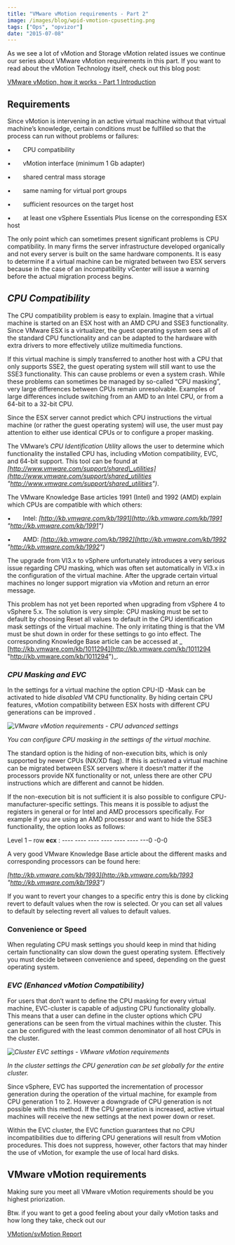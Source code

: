 ```yaml
---
title: "VMware vMotion requirements - Part 2"
image: /images/blog/wpid-vmotion-cpusetting.png
tags: ["Ops", "opvizor"]
date: "2015-07-08"
---
```


As we see a lot of vMotion and Storage vMotion related issues we continue our series about VMware vMotion requirements in this part. If you want to read about the vMotion Technology itself, check out this blog post: 

[VMware vMotion, how it works - Part 1 Introduction](/blog/vmware-vmotion-how-it-works-part-1-introduction/ "VMware vMotion, how it works - Part 1 Introduction")

## **Requirements**

Since vMotion is intervening in an active virtual machine without that virtual machine’s knowledge, certain conditions must be fulfilled so that the process can run without problems or failures:

▪       CPU compatibility

▪       vMotion interface (minimum 1 Gb adapter)

▪       shared central mass storage

▪       same naming for virtual port groups

▪       sufficient resources on the target host

▪       at least one vSphere Essentials Plus license on the corresponding ESX host

The only point which can sometimes present significant problems is CPU compatibility. In many firms the server infrastructure developed organically and not every server is built on the same hardware components. It is easy to determine if a virtual machine can be migrated between two ESX servers because in the case of an incompatibility vCenter will issue a warning before the actual migration process begins.

## **_CPU Compatibility_**

The CPU compatibility problem is easy to explain. Imagine that a virtual machine is started on an ESX host with an AMD CPU and SSE3 functionality. Since VMware ESX is a virtualizer, the guest operating system sees all of the standard CPU functionality and can be adapted to the hardware with extra drivers to more effectively utilize multimedia functions. 

If this virtual machine is simply transferred to another host with a CPU that only supports SSE2, the guest operating system will still want to use the SSE3 functionality. This can cause problems or even a system crash. While these problems can sometimes be managed by so-called “CPU masking”, very large differences between CPUs remain unresolvable. Examples of large differences include switching from an AMD to an Intel CPU, or from a 64-bit to a 32-bit CPU.

Since the ESX server cannot predict which CPU instructions the virtual machine (or rather the guest operating system) will use, the user must pay attention to either use identical CPUs or to configure a proper masking.

The VMware’s _CPU Identification Utility_ allows the user to determine which functionality the installed CPU has, including vMotion compatibility, EVC, and 64-bit support. This tool can be found at _[http://www.vmware.com/support/shared\_utilities](http://www.vmware.com/support/shared_utilities "http://www.vmware.com/support/shared_utilities")_.

The VMware Knowledge Base articles 1991 (Intel) and 1992 (AMD) explain which CPUs are compatible with which others:

▪       Intel: _[http://kb.vmware.com/kb/1991](http://kb.vmware.com/kb/1991 "http://kb.vmware.com/kb/1991")_

▪       AMD: _[http://kb.vmware.com/kb/1992](http://kb.vmware.com/kb/1992 "http://kb.vmware.com/kb/1992")_

The upgrade from VI3.x to vSphere unfortunately introduces a very serious issue regarding CPU masking, which was often set automatically in VI3.x in the configuration of the virtual machine. After the upgrade certain virtual machines no longer support migration via vMotion and return an error message. 

This problem has not yet been reported when upgrading from vSphere 4 to vSphere 5.x. The solution is very simple: CPU masking must be set to default by choosing Reset all values to default in the CPU identification mask settings of the virtual machine. The only irritating thing is that the VM must be shut down in order for these settings to go into effect. The corresponding Knowledge Base article can be accessed at _ [http://kb.vmware.com/kb/1011294](http://kb.vmware.com/kb/1011294 "http://kb.vmware.com/kb/1011294")_.

### **_CPU Masking and EVC_**

In the settings for a virtual machine the option CPU-ID -Mask can be activated to hide _disabled_ VM CPU functionality. By hiding certain CPU features, vMotion compatibility between ESX hosts with different CPU generations can be improved . 

_![VMware vMotion requirements - CPU advanced settings](/images/blog/wpid-vmotion-cpusetting.png)_

_You can configure CPU masking in the settings of the virtual machine._

The standard option is the hiding of non-execution bits, which is only supported by newer CPUs (NX/XD flag). If this is activated a virtual machine can be migrated between ESX servers where it doesn’t matter if the processors provide NX functionality or not, unless there are other CPU instructions which are different and cannot be hidden. 

If the non-execution bit is not sufficient it is also possible to configure CPU-manufacturer-specific settings. This means it is possible to adjust the registers in general or for Intel and AMD processors specifically. For example if you are using an AMD processor and want to hide the SSE3 functionality, the option looks as follows:

Level 1 – row **ecx** : ---- ---- ---- ---- ---- ---- ---0 -0-0

A very good VMware Knowledge Base article about the different masks and corresponding processors can be found here:

_[http://kb.vmware.com/kb/1993](http://kb.vmware.com/kb/1993 "http://kb.vmware.com/kb/1993")_

If you want to revert your changes to a specific entry this is done by clicking revert to default values when the row is selected. Or you can set all values to default by selecting revert all values to default values.

### **Convenience or Speed**

When regulating CPU mask settings you should keep in mind that hiding certain functionality can slow down the guest operating system. Effectively you must decide between convenience and speed, depending on the guest operating system.

### **_EVC (Enhanced vMotion Compatibility)_**

For users that don’t want to define the CPU masking for every virtual machine, EVC-cluster is capable of adjusting CPU functionality globally. This means that a user can define in the cluster options which CPU generations can be seen from the virtual machines within the cluster. This can be configured with the least common denominator of all host CPUs in the cluster.

_![Cluster EVC settings - VMware vMotion requirements](/images/blog/wpid-evc_cluster.png)_

_In the cluster settings the CPU generation can be set globally for the entire cluster._

Since vSphere, EVC has supported the incrementation of processor generation during the operation of the virtual machine, for example from CPU generation 1 to 2. However a downgrade of CPU generation is not possible with this method. If the CPU generation is increased, active virtual machines will receive the new settings at the next power down or reset.

Within the EVC cluster, the EVC function guarantees that no CPU incompatibilities due to differing CPU generations will result from vMotion procedures. This does not suppress, however, other factors that may hinder the use of vMotion, for example the use of local hard disks.

## VMware vMotion requirements

Making sure you meet all VMware vMotion requirements should be you highest priorization.

Btw. if you want to get a good feeling about your daily vMotion tasks and how long they take, check out our 

[VMotion/svMotion Report](https://www.opvizor.com/register "VMotion/svMotion Report")
